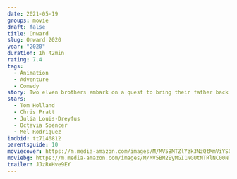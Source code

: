 ```yaml
---
date: 2021-05-19
groups: movie
draft: false
title: Onward
slug: Onward 2020
year: "2020"
duration: 1h 42min
rating: 7.4
tags:
  - Animation
  - Adventure
  - Comedy
story: Two elven brothers embark on a quest to bring their father back for one day.
stars:
  - Tom Holland
  - Chris Pratt
  - Julia Louis-Dreyfus
  - Octavia Spencer
  - Mel Rodriguez
imdbid: tt7146812
parentsguide: 10
moviecover: https://m.media-amazon.com/images/M/MV5BMTZlYzk3NzQtMmViYS00YWZmLTk5ZTEtNWE0NGVjM2MzYWU1XkEyXkFqcGdeQXVyNDg4NjY5OTQ@._V1_FMjpg_UY863_.jpg
moviebg: https://m.media-amazon.com/images/M/MV5BM2EyMGI1NGUtNTRlNC00NTEyLWIxMTctMzJlNzU4ZTAwYTNiXkEyXkFqcGdeQXVyNDg4NjY5OTQ@._V1_FMjpg_UX1280_.jpg
trailer: JJzRxHve9EY
---
```

